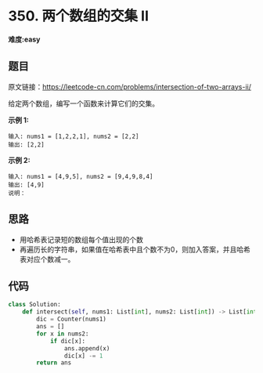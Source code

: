 # 350. 两个数组的交集 II
**难度:easy**
## 题目
原文链接：https://leetcode-cn.com/problems/intersection-of-two-arrays-ii/

给定两个数组，编写一个函数来计算它们的交集。

**示例 1:**
```
输入: nums1 = [1,2,2,1], nums2 = [2,2]
输出: [2,2]
```
**示例 2:**
```
输入: nums1 = [4,9,5], nums2 = [9,4,9,8,4]
输出: [4,9]
说明：
```
## 思路
* 用哈希表记录短的数组每个值出现的个数
* 再遍历长的字符串，如果值在哈希表中且个数不为0，则加入答案，并且哈希表对应个数减一。

## 代码
```python
class Solution:
    def intersect(self, nums1: List[int], nums2: List[int]) -> List[int]:
        dic = Counter(nums1)
        ans = []
        for x in nums2:
            if dic[x]:
                ans.append(x)
                dic[x] -= 1
        return ans
```
